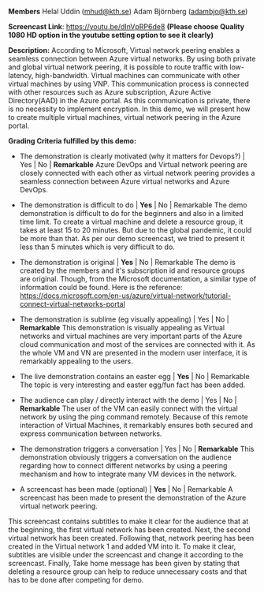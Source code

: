 **Members**
Helal Uddin (mhud@kth.se)
Adam Björnberg (adambjo@kth.se)

**Screencast Link**: https://youtu.be/dInVpRP6de8 **(Please choose Quality 1080 HD option in the youtube setting option to see it clearly)**

**Description:**
According to Microsoft, Virtual network peering enables a seamless connection between Azure virtual networks. By using both private and global virtual network peering, it is possible to route traffic with low-latency, high-bandwidth. Virtual machines can communicate with other virtual machines by using VNP. This communication process is connected with other resources such as Azure subscription, Azure Active Directory(AAD) in the Azure portal. As this communication is private, there is no necessity to implement encryption. In this demo, we will present how to create multiple virtual machines, virtual network peering in the Azure portal.


**Grading Criteria fulfilled by this demo:**

- The demonstration is clearly motivated (why it matters for Devops?) | Yes | No | **Remarkable**
Azure DevOps and Virtual network peering are closely connected with each other as virtual network peering provides a seamless connection between Azure virtual networks and Azure DevOps.

- The demonstration is difficult to do | **Yes** | No | Remarkable
The demo demonstration is difficult to do for the beginners and also in a limited time limit. To create a virtual machine and delete a resource group, it takes at least 15 to 20 minutes. But due to the global pandemic, it could be more than that. As per our demo screencast, we tried to present it less than 5 minutes which is very difficult to do.

- The demonstration is original | **Yes** | No | Remarkable
The demo is created by the members and it's subscription id and resource groups are original. 
Though, from the Microsoft documentation, a similar type of information could be found. Here is the reference: https://docs.microsoft.com/en-us/azure/virtual-network/tutorial-connect-virtual-networks-portal

- The demonstration is sublime (eg visually appealing) | Yes | No | **Remarkable**
This demonstration is visually appealing as Virtual networks and virtual machines are very important parts of the Azure cloud communication and most of the services are connected with it. As the whole VM and VN are presented in the modern user interface, it is remarkably appealing to the users.

- The live demonstration contains an easter egg | **Yes** | No | Remarkable
The topic is very interesting and easter egg/fun fact has been added.

- The audience can play / directly interact with the demo | Yes | No | **Remarkable**
The user of the VM can easily connect with the virtual network by using the ping command remotely. Because of this remote interaction of Virtual Machines, it remarkably ensures both secured and express communication between networks. 

- The demonstration triggers a conversation | Yes | No | **Remarkable**
This demonstration obviously triggers a conversation on the audience regarding how to connect different networks by using a peering mechanism and how to integrate many VM devices in the network.

- A screencast has been made (optional) | **Yes** | No | Remarkable
A screencast has been made to present the demonstration of the Azure virtual network peering.

This screencast contains subtitles to make it clear for the audience that at the beginning, the first virtual network has been created. Next, the second virtual network has been created. Following that, network peering has been created in the Virtual network 1 and added VM into it. To make it clear, subtitles are visible under the screencast and change it according to the screencast. Finally, Take home message has been given by stating that deleting a resource group can help to reduce unnecessary costs and that has to be done after competing for demo.
